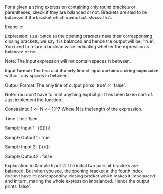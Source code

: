 For a given a string expression containing only round brackets or parentheses, check if they are balanced or not. Brackets are said to be balanced if the bracket which opens last, closes first.

Example:

Expression: (()())
Since all the opening brackets have their corresponding closing brackets, we say it is balanced and hence the output will be, 'true'.
You need to return a boolean value indicating whether the expression is balanced or not.

Note:
The input expression will not contain spaces in between.

Input Format:
The first and the only line of input contains a string expression without any spaces in between.

Output Format:
The only line of output prints 'true' or 'false'.

Note:
You don't have to print anything explicitly. It has been taken care of. Just implement the function. 

Constraints:
1 <= N <= 10^7
 Where N is the length of the expression.

Time Limit: 1sec

Sample Input 1 :
(()()())

Sample Output 1 :
true

Sample Input 2 :
()()(()

Sample Output 2 :
false

Explanation to Sample Input 2:
The initial two pairs of brackets are balanced. But when you see, the opening bracket at the fourth index doesn't have its corresponding closing bracket which makes it imbalanced and in turn, making the whole expression imbalanced. Hence the output prints 'false'.
